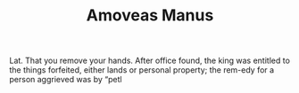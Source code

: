 ---
title: Amoveas Manus
permalink: "/definitions/amoveas-manus.html"
body: Lat. That you remove your hands. After office found, the king was entitled to
  the things forfeited, either lands or personal property; the rem-edy for a person
  aggrieved was by “petl
published_at: '2018-07-07'
layout: post
---